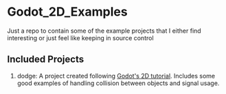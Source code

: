 # Godot_2D_Examples

Just a repo to contain some of the example projects that I either find interesting or just feel like keeping in source control

## Included Projects 

1. dodge: A project created following [Godot's 2D tutorial](https://docs.godotengine.org/en/stable/getting_started/first_2d_game/index.html). Includes some good examples of handling collision between objects and signal usage.


